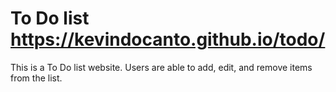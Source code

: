 # To Do list https://kevindocanto.github.io/todo/

This is a To Do list website. Users are able to add, edit, and remove items from the list. 
